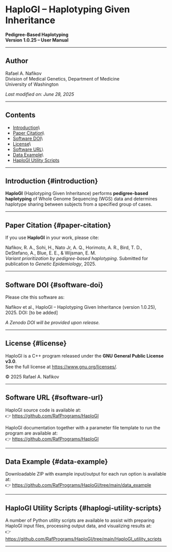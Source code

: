 # HaploGI – Haplotyping Given Inheritance

**Pedigree-Based Haplotyping**\
**Version 1.0.25 – User Manual**

------------------------------------------------------------------------

## Author

Rafael A. Nafikov\
Division of Medical Genetics, Department of Medicine\
University of Washington

*Last modified on: June 28, 2025*

------------------------------------------------------------------------

## Contents

-   [Introduction](#introduction)\
-   [Paper Citation](#paper-citation)\
-   [Software DOI](#software-doi)\
-   [License](#license)\
-   [Software URL](#software-url)\
-   [Data Example](#data-example)\
-   [HaploGI Utility Scripts](#haplogi-utility-scripts)

------------------------------------------------------------------------

## Introduction {#introduction}

**HaploGI** (Haplotyping Given Inheritance) performs **pedigree-based haplotyping** of Whole Genome Sequencing (WGS) data and determines haplotype sharing between subjects from a specified group of cases.

------------------------------------------------------------------------

## Paper Citation {#paper-citation}

If you use **HaploGI** in your work, please cite:

Nafikov, R. A., Sohi, H., Nato Jr, A. Q., Horimoto, A. R., Bird, T. D., DeStefano, A., Blue, E. E., & Wijsman, E. M.\
*Variant prioritization by pedigree-based haplotyping*. Submitted for publication to *Genetic Epidemiology*, 2025.

------------------------------------------------------------------------

## Software DOI {#software-doi}

Please cite this software as:

Nafikov et al., HaploGI – Haplotyping Given Inheritance (version 1.0.25), 2025. DOI: [to be added]

*A Zenodo DOI will be provided upon release.*

------------------------------------------------------------------------

## License {#license}

HaploGI is a C++ program released under the **GNU General Public License v3.0**.\
See the full license at <https://www.gnu.org/licenses/>.

© 2025 Rafael A. Nafikov

------------------------------------------------------------------------

## Software URL {#software-url}

HaploGI source code is available at:\
👉 <https://github.com/RafPrograms/HaploGI>

HaploGI documentation together with a parameter file template to run the program are available at:\
👉 <https://github.com/RafPrograms/HaploGI>

------------------------------------------------------------------------

## Data Example {#data-example}

Downloadable ZIP with example input/output for each run option is available at:\
👉 <https://github.com/RafPrograms/HaploGI/tree/main/data_example>

------------------------------------------------------------------------

## HaploGI Utility Scripts {#haplogi-utility-scripts}

A number of Python utility scripts are available to assist with preparing HaploGI input files, processing output data, and visualizing results at:\
👉 <https://github.com/RafPrograms/HaploGI/tree/main/HaploGI_utility_scripts>

------------------------------------------------------------------------
